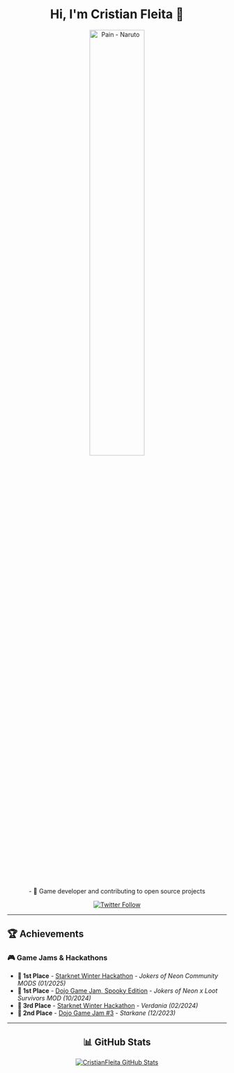<div align="center">
  <h1>Hi, I'm Cristian Fleita 🚀</h1>
  <img src="https://wallpapercave.com/w/wp13422961.jpg" width="50%" alt="Pain - Naruto" />
  <p>- 🚀 Game developer and contributing to open source projects</p>
  <a href="https://twitter.com/criss_af">
    <img src="https://img.shields.io/twitter/follow/criss_af?style=social" alt="Twitter Follow" />
  </a>
</div>

---

## 🏆 Achievements  
### 🎮 Game Jams & Hackathons  
- **🥇 1st Place** - [Starknet Winter Hackathon](https://github.com/caravana-studio/jokers-of-neon-mods) - *Jokers of Neon Community MODS* *(01/2025)*  
- **🥇 1st Place** - [Dojo Game Jam, Spooky Edition](https://github.com/caravana-studio/jokers-ls-mod-client) - *Jokers of Neon x Loot Survivors MOD* *(10/2024)*  
- **🥉 3rd Place** - [Starknet Winter Hackathon](https://github.com/amegakure-studio/verdania-unity) - *Verdania* *(02/2024)*  
- **🥈 2nd Place** - [Dojo Game Jam #3](https://github.com/amegakure-studio/starkane-gameJam-unity) - *Starkane* *(12/2023)*  

---

<div align="center">
  <h2>📊 GitHub Stats</h2>
  <a href="https://github.com/anuraghazra/github-readme-stats">
    <img src="https://github-readme-stats.vercel.app/api?username=cristianFleita&include_all_commits=true&count_private=true&show_icons=true&theme=tokyonight&hide_border=true" alt="CristianFleita GitHub Stats" />
  </a>
</div>



<!--
## 🏆 Achievements 🏅
📅 12/2023 🥈 2nd at Dojo Game Jam #3 🏷️ [Starkane](https://github.com/amegakure-starknet/starkane)
-->
<!--
**cristianFleita/cristianFleita** is a ✨ _special_ ✨ repository because its `README.md` (this file) appears on your GitHub profile.

Here are some ideas to get you started:

- 🔭 I’m currently working on ...
- 🌱 I’m currently learning ...
- 👯 I’m looking to collaborate on ...
- 🤔 I’m looking for help with ...
- 💬 Ask me about ...
- 📫 How to reach me: ...
- 😄 Pronouns: ...
- ⚡ Fun fact: ...
-->
